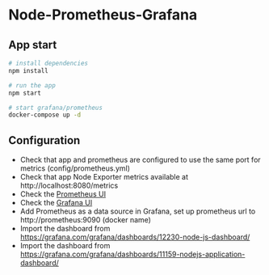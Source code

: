 # Node-Prometheus-Grafana

## App start
```sh
# install dependencies
npm install

# run the app
npm start

# start grafana/prometheus
docker-compose up -d
```

## Configuration
- Check that app and prometheus are configured to use the same port for metrics (config/prometheus.yml)
- Check that app Node Exporter metrics available at http://localhost:8080/metrics
- Check the [Prometheus UI](http://localhost:9090) 
- Check the [Grafana UI](http://localhost:9000)
- Add Prometheus as a data source in Grafana, set up prometheus url to http://prometheus:9090 (docker name)
- Import the dashboard from https://grafana.com/grafana/dashboards/12230-node-js-dashboard/
- Import the dashboard from https://grafana.com/grafana/dashboards/11159-nodejs-application-dashboard/
